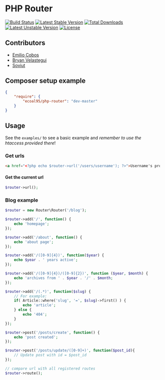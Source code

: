 # PHP Router

[![Build Status](https://travis-ci.org/ecoal95/php-router.svg)](https://travis-ci.org/ecoal95/php-router)
[![Latest Stable Version](https://poser.pugx.org/ecoal95/php-router/v/stable)](https://packagist.org/packages/ecoal95/php-router)
[![Total Downloads](https://poser.pugx.org/ecoal95/php-router/downloads)](https://packagist.org/packages/ecoal95/php-router)
[![Latest Unstable Version](https://poser.pugx.org/ecoal95/php-router/v/unstable)](https://packagist.org/packages/ecoal95/php-router)
[![License](https://poser.pugx.org/ecoal95/php-router/license)](https://packagist.org/packages/ecoal95/php-router)

## Contributors
* [Emilio Cobos](https://github.com/ecoal95)
* [Bryan Velastegui](https://github.com/shinigamicorei7)
* [Soviut](https://github.com/Soviut)

## Composer setup example
```json
{
    "require": {
        "ecoal95/php-router": "dev-master"
    }
}
```

## Usage
See the `examples/` to see a basic example and *remember to use the htaccess provided there*!

### Get urls
```html
<a href="<?php echo $router->url('/users/username'); ?>">Username's profile</a>
```

#### Get the current url
```php
$router->url();
```

### Blog example
```php
$router = new Router\Router('/blog');

$router->add('/', function() {
	echo 'homepage';
});

$router->add('/about', function() {
	echo 'about page';
});

$router->add('/([0-9]{4})', function($year) {
	echo $year . ' years active';
});

$router->add('/([0-9]{4})/([0-9]{2})', function ($year, $month) {
	echo 'archives from ' . $year . '/' . $month;
});

$router->add('/(.*)', function($slug) {
	// For example:
	if( Article::where('slug', '=', $slug)->first() ) {
		echo 'article';
	} else {
		echo '404';
	}
});

$router->post('/posts/create', function() {
	echo 'post created';
});

$router->post('/posts/update/([0-9]+)', function($post_id){
	// Update post with id = $post_id
});

// compare url with all registered routes
$router->route();
```
